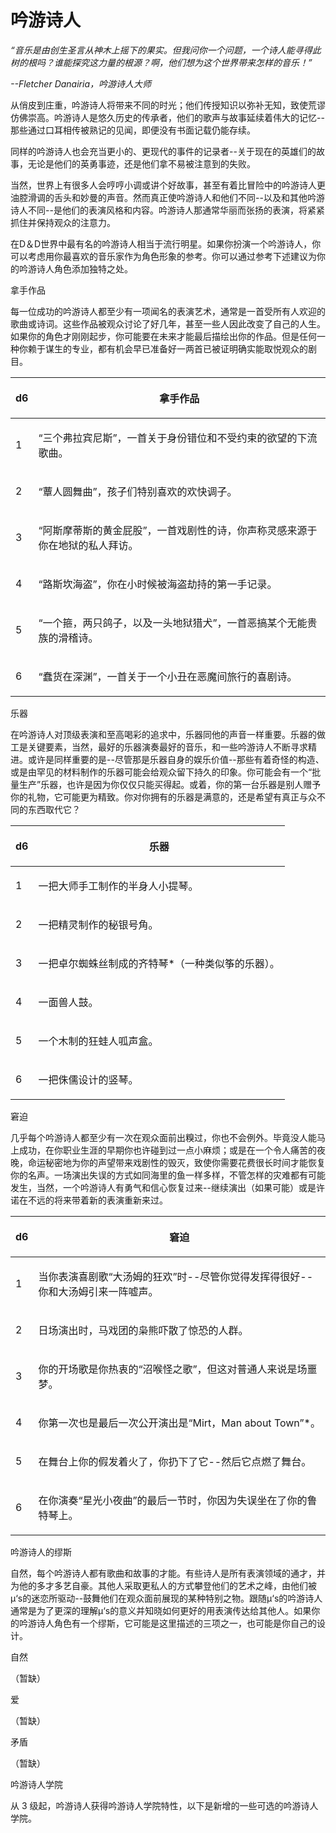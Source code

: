 # 吟游诗人

_“音乐是由创生圣言从神木上摇下的果实。但我问你一个问题，一个诗人能寻得此树的根吗？谁能探究这力量的根源？啊，他们想为这个世界带来怎样的音乐！”_

_--Fletcher Danairia，吟游诗人大师_

从俏皮到庄重，吟游诗人将带来不同的时光；他们传授知识以弥补无知，致使荒谬仿佛崇高。吟游诗人是悠久历史的传承者，他们的歌声与故事延续着伟大的记忆--那些通过口耳相传被熟记的见闻，即便没有书面记载仍能存续。

同样的吟游诗人也会充当更小的、更现代的事件的记录者--关于现在的英雄们的故事，无论是他们的英勇事迹，还是他们拿不易被注意到的失败。

当然，世界上有很多人会哼哼小调或讲个好故事，甚至有着比冒险中的吟游诗人更油腔滑调的舌头和妙曼的声音。然而真正使吟游诗人和他们不同--以及和其他吟游诗人不同--是他们的表演风格和内容。吟游诗人那通常华丽而张扬的表演，将紧紧抓住并保持观众的注意力。

在D＆D世界中最有名的吟游诗人相当于流行明星。如果你扮演一个吟游诗人，你可以考虑用你最喜欢的音乐家作为角色形象的参考。你可以通过参考下述建议为你的吟游诗人角色添加独特之处。

拿手作品

每一位成功的吟游诗人都至少有一项闻名的表演艺术，通常是一首受所有人欢迎的歌曲或诗词。这些作品被观众讨论了好几年，甚至一些人因此改变了自己的人生。如果你的角色才刚刚起步，你可能要在未来才能最后描绘出你的作品。但是任何一种你赖于谋生的专业，都有机会早已准备好一两首已被证明确实能取悦观众的剧目。

| <p> </p><p>d6</p> | <p> </p><p>拿手作品</p>                                    |
| ----------------- | ------------------------------------------------------ |
| <p> </p><p>1</p>  | <p> </p><p>“三个弗拉宾尼斯”，一首关于身份错位和不受约束的欲望的下流歌曲。</p>        |
| <p> </p><p>2</p>  | <p> </p><p>“蕈人圆舞曲”，孩子们特别喜欢的欢快调子。</p>                   |
| <p> </p><p>3</p>  | <p> </p><p>“阿斯摩蒂斯的黄金屁股”，一首戏剧性的诗，你声称灵感来源于你在地狱的私人拜访。</p> |
| <p> </p><p>4</p>  | <p> </p><p>“路斯坎海盗”，你在小时候被海盗劫持的第一手记录。</p>               |
| <p> </p><p>5</p>  | <p> </p><p>“一个箍，两只鸽子，以及一头地狱猎犬”，一首恶搞某个无能贵族的滑稽诗。</p>     |
| <p> </p><p>6</p>  | <p> </p><p>“蠢货在深渊”，一首关于一个小丑在恶魔间旅行的喜剧诗。</p>             |

乐器

在吟游诗人对顶级表演和至高喝彩的追求中，乐器同他的声音一样重要。乐器的做工是关键要素，当然，最好的乐器演奏最好的音乐，和一些吟游诗人不断寻求精进。或许是同样重要的是--尽管那是乐器自身的娱乐价值--那些有着奇怪的构造、或是由罕见的材料制作的乐器可能会给观众留下持久的印象。你可能会有一个“批量生产”乐器，也许是因为你仅仅只能买得起。或着，你的第一台乐器是别人赠予你的礼物，它可能更为精致。你对你拥有的乐器是满意的，还是希望有真正与众不同的东西取代它？

| <p> </p><p>d6</p> | <p> </p><p>乐器</p>                        |
| ----------------- | ---------------------------------------- |
| <p> </p><p>1</p>  | <p> </p><p>一把大师手工制作的半身人小提琴。</p>          |
| <p> </p><p>2</p>  | <p> </p><p>一把精灵制作的秘银号角。</p>              |
| <p> </p><p>3</p>  | <p> </p><p>一把卓尔蜘蛛丝制成的齐特琴*（一种类似筝的乐器）。</p> |
| <p> </p><p>4</p>  | <p> </p><p>一面兽人鼓。</p>                    |
| <p> </p><p>5</p>  | <p> </p><p>一个木制的狂蛙人呱声盒。</p>              |
| <p> </p><p>6</p>  | <p> </p><p>一把侏儒设计的竖琴。</p>                |

窘迫

几乎每个吟游诗人都至少有一次在观众面前出糗过，你也不会例外。毕竟没人能马上成功，在你职业生涯的早期你也许碰到过一点小麻烦；或是在一个令人痛苦的夜晚，命运秘密地为你的声望带来戏剧性的毁灭，致使你需要花费很长时间才能恢复你的名声。一场演出失误的方式如同海里的鱼一样多样，不管怎样的灾难都有可能发生，当然，一个吟游诗人有勇气和信心恢复过来--继续演出（如果可能）或是许诺在不远的将来带着新的表演重新来过。

| <p> </p><p>d6</p> | <p> </p><p>窘迫</p>                                         |
| ----------------- | --------------------------------------------------------- |
| <p> </p><p>1</p>  | <p> </p><p>当你表演喜剧歌“大汤姆的狂欢”时--尽管你觉得发挥得很好--你和大汤姆引来一阵嘘声。</p> |
| <p> </p><p>2</p>  | <p> </p><p>日场演出时，马戏团的枭熊吓散了惊恐的人群。</p>                      |
| <p> </p><p>3</p>  | <p> </p><p>你的开场歌是你热衷的“沼喉怪之歌”，但这对普通人来说是场噩梦。</p>            |
| <p> </p><p>4</p>  | <p> </p><p>你第一次也是最后一次公开演出是“Mirt，Man about Town”*。</p>     |
| <p> </p><p>5</p>  | <p> </p><p>在舞台上你的假发着火了，你扔下了它--然后它点燃了舞台。</p>               |
| <p> </p><p>6</p>  | <p> </p><p>在你演奏“星光小夜曲”的最后一节时，你因为失误坐在了你的鲁特琴上。</p>          |

吟游诗人的缪斯

自然，每个吟游诗人都有歌曲和故事的才能。有些诗人是所有表演领域的通才，并为他的多才多艺自豪。其他人采取更私人的方式攀登他们的艺术之峰，由他们被μ‘s的迷恋所驱动--鼓舞他们在观众面前展现的某种特别之物。跟随μ‘s的吟游诗人通常是为了更深的理解μ‘s的意义并知晓如何更好的用表演传达给其他人。如果你的吟游诗人角色有一个缪斯，它可能是这里描述的三项之一，也可能是你自己的设计。

自然

（暂缺）

爱

（暂缺）

矛盾

（暂缺）

吟游诗人学院

从 3 级起，吟游诗人获得吟游诗人学院特性，以下是新增的一些可选的吟游诗人学院。
